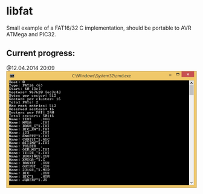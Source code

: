 libfat
======

Small example of a FAT16/32 C implementation, should be portable to AVR ATMega and PIC32.

## Current progress:

@12.04.2014 20:09
![alt tag](https://raw.githubusercontent.com/Thunder2002/libfat/master/img/libfat_20140412_2009.png)
